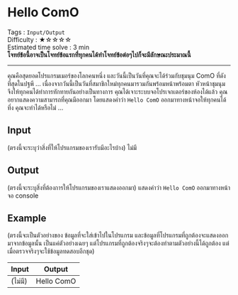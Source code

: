 Hello ComO
====================
Tags : `Input/Output`<br>
Difficulty : &#9733;&#9734;&#9734;&#9734;&#9734;<br>
Estimated time solve : 3 min<br>
**โจทย์ข้อนี้อาจเป็นโจทย์ข้อแรกที่ทุกคนได้ทำโจทย์ข้อต่อๆไปก็จะมีลักษณะประมาณนี้**

- - -

คุณคือสุดยอดโปรแกรมเมอร์ของโลกคนหนึ่ง และวันนี้เป็นวันที่คุณจะได้ร่วมกับชุมนุม ComO ที่ดังที่สุดในปฐพี ... เนื่องจากวันนี้เป็นวันที่สมาชิกใหม่ทุกคนมารวมกันพร้อมหน้าพร้อมตา หัวหน้าชุมนุมจึงให้ทุกคนได้ทำการทักทายกันอย่างเป็นทางการ คุณได้เจาะระบบจอโปรเจกเตอร์ของห้องได้แล้ว คุณอยากแสดงความสามารถที่คุณมีออกมา โดยแสดงคำว่า `Hello ComO` ออกมาทางหน้าจอให้ทุกคนได้ทึ่ง คุณจะทำได้หรือไม่ ...

Input
-----
(ตรงนี้จะระบุว่าสิ่งที่ให้โปรแกรมของเรารับมีอะไรบ้าง)
ไม่มี

Output
------
(ตรงนี้จะระบุสิ่งที่ต้องการให้โปรแกรมของเราแสดงออกมา)
แสดงคำว่า `Hello ComO` ออกมาทางหน้าจอ console

Example
-------
(ตรงนี้จะเป็นตัวอย่างของ ข้อมูลที่จะใส่เข้าไปในโปรแกรม และข้อมูลที่โปรแกรมที่ถูกต้องจะแสดงออกมาจากข้อมูลนั้น เป็นแค่ตัวอย่างเฉยๆ แต่โปรแกรมที่ถูกต้องจริงๆจะต้องทำตามตัวอย่างนี้ได้ถูกต้อง แต่เมื่อตรวจจริงๆจะใช้ข้อมูลทดสอบอีกชุด)


Input | Output
------|-------
(ไม่มี) |Hello ComO
